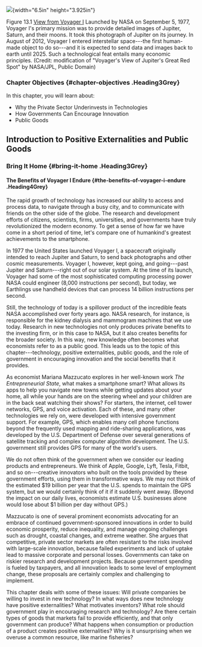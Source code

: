![](media/rId20.jpeg){width="6.5in" height="3.925in"}

Figure 13.1 [View from Voyager I](http://openstax.org/l/voyager1)
Launched by NASA on September 5, 1977, Voyager I's primary mission was
to provide detailed images of Jupiter, Saturn, and their moons. It took
this photograph of Jupiter on its journey. In August of 2012, Voyager I
entered interstellar space---the first human-made object to do so---and
it is expected to send data and images back to earth until 2025. Such a
technological feat entails many economic principles. (Credit:
modification of \"Voyager\'s View of Jupiter\'s Great Red Spot\" by
NASA/JPL, Public Domain)

### Chapter Objectives {#chapter-objectives .Heading3Grey}

In this chapter, you will learn about:

-   Why the Private Sector Underinvests in Technologies
-   How Governments Can Encourage Innovation
-   Public Goods

## Introduction to Positive Externalities and Public Goods

### Bring It Home {#bring-it-home .Heading3Grey}

#### The Benefits of Voyager I Endure {#the-benefits-of-voyager-i-endure .Heading4Grey}

The rapid growth of technology has increased our ability to access and
process data, to navigate through a busy city, and to communicate with
friends on the other side of the globe. The research and development
efforts of citizens, scientists, firms, universities, and governments
have truly revolutionized the modern economy. To get a sense of how far
we have come in a short period of time, let's compare one of humankind's
greatest achievements to the smartphone.

In 1977 the United States launched Voyager I, a spacecraft originally
intended to reach Jupiter and Saturn, to send back photographs and other
cosmic measurements. Voyager I, however, kept going, and going---past
Jupiter and Saturn---right out of our solar system. At the time of its
launch, Voyager had some of the most sophisticated computing processing
power NASA could engineer (8,000 instructions per second), but today, we
Earthlings use handheld devices that can process 14 billion instructions
per second.

Still, the technology of today is a spillover product of the incredible
feats NASA accomplished over forty years ago. NASA research, for
instance, is responsible for the kidney dialysis and mammogram machines
that we use today. Research in new technologies not only produces
private benefits to the investing firm, or in this case to NASA, but it
also creates benefits for the broader society. In this way, new
knowledge often becomes what economists refer to as a public good. This
leads us to the topic of this chapter---technology, positive
externalities, public goods, and the role of government in encouraging
innovation and the social benefits that it provides.

As economist Mariana Mazzucato explores in her well-known work *The
Entrepreneurial State*, what makes a smartphone smart? What allows its
apps to help you navigate new towns while getting updates about your
home, all while your hands are on the steering wheel and your children
are in the back seat watching their shows? For starters, the internet,
cell tower networks, GPS, and voice activation. Each of these, and many
other technologies we rely on, were developed with intensive government
support. For example, GPS, which enables many cell phone functions
beyond the frequently used mapping and ride-sharing applications, was
developed by the U.S. Department of Defense over several generations of
satellite tracking and complex computer algorithm development. The U.S.
government still provides GPS for many of the world's users.

We do not often think of the government when we consider our leading
products and entrepreneurs. We think of Apple, Google, Lyft, Tesla,
Fitbit, and so on---creative innovators who built on the tools provided
by these government efforts, using them in transformative ways. We may
not think of the estimated \$19 billion per year that the U.S. spends to
maintain the GPS system, but we would certainly think of it if it
suddenly went away. (Beyond the impact on our daily lives, economists
estimate U.S. businesses alone would lose about \$1 billion per day
without GPS.)

Mazzucato is one of several prominent economists advocating for an
embrace of continued government-sponsored innovations in order to build
economic prosperity, reduce inequality, and manage ongoing challenges
such as drought, coastal changes, and extreme weather. She argues that
competitive, private sector markets are often resistant to the risks
involved with large-scale innovation, because failed experiments and
lack of uptake lead to massive corporate and personal losses.
Governments can take on riskier research and development projects.
Because government spending is fueled by taxpayers, and all innovation
leads to some level of employment change, these proposals are certainly
complex and challenging to implement.

This chapter deals with some of these issues: Will private companies be
willing to invest in new technology? In what ways does new technology
have positive externalities? What motivates inventors? What role should
government play in encouraging research and technology? Are there
certain types of goods that markets fail to provide efficiently, and
that only government can produce? What happens when consumption or
production of a product creates positive externalities? Why is it
unsurprising when we overuse a common resource, like marine fisheries?
